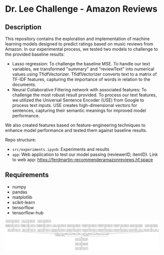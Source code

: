 # Dr. Lee Challenge - Amazon Reviews

## Description
This repository contains the exploration and implementation of machine learning models designed to predict ratings based on music reviews from Amazon. In our experimental process, we tested two models to challenge to the provided baseline results:
- Lasso regression: To challenge the baseline MSE. To handle our text variables, we transformed "summary" and "reviewText" into numerical values using TfidfVectorizer. TfidfVectorizer converts text to a matrix of TF-IDF features, capturing the importance of words in relation to the documents.
- Neural Collaborative Filtering network with associated features: To challenge the most robust result provided. To process our text features, we utilized the Universal Sentence Encoder (USE) from Google to process text inputs. USE creates high-dimensional vectors for sentences, capturing their semantic meanings for improved model performance.

We also created features based on feature-engineering techniques to enhance model performance and tested them against baseline results.

Repo structure:
- `src/experiments.ipynb`: Experiments and results
- `app`: Web application to test our model passing (reviewerID, itemID). Link to web app: https://ferdmartin-recommenderamazonreviews.hf.space

## Requirements
- numpy
- pandas
- matplotlib
- scikit-learn
- tensorflow
- tensorflow-hub

![Best Architecture - Neural Collaborative Filtering](https://github.com/ferdmartin/esalee-challenge/blob/main/misc/Amazon%20Reviews%20Architecture.png)
